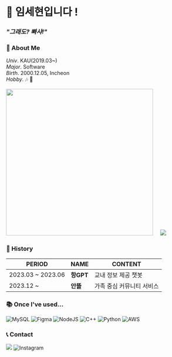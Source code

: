 # 👋 임세현입니다 !

### ***"그래도? 빠샤!"***

### 📣 About Me
*Univ*. KAU(2019.03~)  
*Major*. Software  
*Birth*. 2000.12.05, Incheon  
*Hobby*. 🎶 🎸  
<br>
<img src="https://github-readme-stats.vercel.app/api?username=LimSeHyeon&show_icons=true&theme=ambient_gradient" width="400px">&nbsp;&nbsp;&nbsp;&nbsp;&nbsp;<img src= "http://mazassumnida.wtf/api/v2/generate_badge?boj=dlatpgus1205">
<br>
### 🔖 History
| PERIOD          | NAME                                    | CONTENT                              | 
| --------------- | -------------------------------------- |-------------------------------------- |
| 2023.03 ~ 2023.06 | **항GPT** | 교내 정보 제공 챗봇|
| 2023.12 ~  | **안뜰** | 가족 중심 커뮤니티 서비스|

### 📚 Once I've used...
![MySQL](https://img.shields.io/badge/mysql-4479A1.svg?style=for-the-badge&logo=mysql&logoColor=white)
![Figma](https://img.shields.io/badge/figma-%23F24E1E.svg?style=for-the-badge&logo=figma&logoColor=white)
![NodeJS](https://img.shields.io/badge/node.js-6DA55F?style=for-the-badge&logo=node.js&logoColor=white)
![C++](https://img.shields.io/badge/c++-%2300599C.svg?style=for-the-badge&logo=c%2B%2B&logoColor=white)
![Python](https://img.shields.io/badge/python-3776AB.svg?style=for-the-badge&logo=python&logoColor=white)
![AWS](https://img.shields.io/badge/AWS-%23FF9900.svg?style=for-the-badge&logo=amazon-aws&logoColor=white)
<br>
### 📞 Contact
![](https://img.shields.io/badge/Naver-2DB400?style=for-the-badge&logo=Naver&logoColor=white)
![Instagram](https://img.shields.io/badge/Instagram-E4405F?style=for-the-badge&logo=Instagram&logoColor=white) 
<br>
<br>




<!--
**LimSeHyeon/LimSehyeon** is a ✨ _special_ ✨ repository because its `README.md` (this file) appears on your GitHub profile.

Here are some ideas to get you started:

- 🔭 I’m currently working on ...
- 🌱 I’m currently learning ...
- 👯 I’m looking to collaborate on ...
- 🤔 I’m looking for help with ...
- 💬 Ask me about ...
- 📫 How to reach me: ...
- 😄 Pronouns: ...
- ⚡ Fun fact: ...
-->
